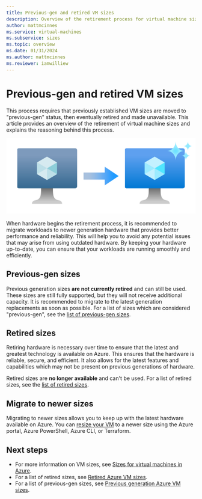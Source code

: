```yaml
---
title: Previous-gen and retired VM sizes
description: Overview of the retirement process for virtual machine sizes and information on previous-gen sizes.
author: mattmcinnes
ms.service: virtual-machines
ms.subservice: sizes
ms.topic: overview
ms.date: 01/31/2024
ms.author: mattmcinnes
ms.reviewer: iamwilliew
---
```


# Previous-gen and retired VM sizes

 This process requires that previously established VM sizes are moved to "previous-gen" status, then eventually retired and made unavailable. This article provides an overview of the retirement of virtual machine sizes and explains the reasoning behind this process.

![A diagram showing a greyed out Azure VM icon with an arrow pointing to a new sparkling Azure VM icon.](./media/size-retirement-new-vm.png "Moving from old to new VM sizes")

When hardware begins the retirement process, it is recommended to migrate workloads to newer generation hardware that provides better performance and reliability. This will help you to avoid any potential issues that may arise from using outdated hardware. By keeping your hardware up-to-date, you can ensure that your workloads are running smoothly and efficiently.

## Previous-gen sizes

Previous generation sizes **are not currently retired** and can still be used. These sizes are still fully supported, but they will not receive additional capacity. It is recommended to migrate to the latest generation replacements as soon as possible. For a list of sizes which are considered "previous-gen", see the [list of previous-gen sizes](./previous-gen-sizes-list.md). 

## Retired sizes

Retiring hardware is necessary over time to ensure that the latest and greatest technology is available on Azure. This ensures that the hardware is reliable, secure, and efficient. It also allows for the latest features and capabilities which may not be present on previous generations of hardware.

Retired sizes are **no longer available** and can't be used. For a list of retired sizes, see the [list of retired sizes](./retired-sizes-list.md).

## Migrate to newer sizes

Migrating to newer sizes allows you to keep up with the latest hardware available on Azure. You can [resize your VM](./resize-vm.md) to a newer size using the Azure portal, Azure PowerShell, Azure CLI, or Terraform.

## Next steps
- For more information on VM sizes, see [Sizes for virtual machines in Azure](../sizes.md).
- For a list of retired sizes, see [Retired Azure VM sizes](./retired-sizes-list.md).
- For a list of previous-gen sizes, see [Previous generation Azure VM sizes](./previous-gen-sizes-list.md).